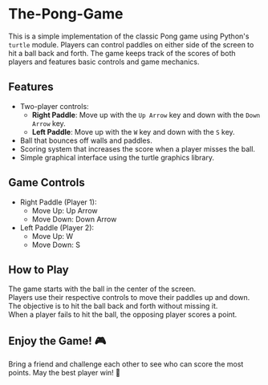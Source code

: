 # The-Pong-Game
This is a simple implementation of the classic Pong game using Python's `turtle` module. Players can control paddles on either side of the screen to hit a ball back and forth. The game keeps track of the scores of both players and features basic controls and game mechanics.

## Features

- Two-player controls:
  - **Right Paddle**: Move up with the `Up Arrow` key and down with the `Down Arrow` key.
  - **Left Paddle**: Move up with the `W` key and down with the `S` key.
- Ball that bounces off walls and paddles.
- Scoring system that increases the score when a player misses the ball.
- Simple graphical interface using the turtle graphics library.
## Game Controls
- Right Paddle (Player 1):
  - Move Up: Up Arrow
  - Move Down: Down Arrow
- Left Paddle (Player 2):
  - Move Up: W
  - Move Down: S
## How to Play
The game starts with the ball in the center of the screen.<br>
Players use their respective controls to move their paddles up and down.<br>
The objective is to hit the ball back and forth without missing it.<br>
When a player fails to hit the ball, the opposing player scores a point.<br>

## Enjoy the Game! 🎮
Bring a friend and challenge each other to see who can score the most points. May the best player win! 🌟
